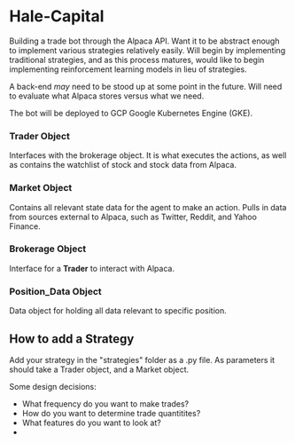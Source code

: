 # Hale-Capital
Building a trade bot through the Alpaca API. Want it to be abstract enough to implement
various strategies relatively easily. Will begin by implementing traditional strategies,
and as this process matures, would like to begin implementing reinforcement learning
models in lieu of strategies.

A back-end *may* need to be stood up at some point in the future. Will need to evaluate
what Alpaca stores versus what we need.

The bot will be deployed to GCP Google Kubernetes Engine (GKE).




### Trader Object
Interfaces with the brokerage object. It is what executes the actions, as
well as contains the watchlist of stock and stock data from Alpaca.

### Market Object
Contains all relevant state data for the agent to make an action. Pulls in data
from sources external to Alpaca, such as Twitter, Reddit, and Yahoo Finance.

### Brokerage Object
Interface for a **Trader** to interact with Alpaca.

### Position_Data Object
Data object for holding all data relevant to specific position.

## How to add a Strategy
Add your strategy in the "strategies" folder as a .py file. As parameters
it should take a Trader object, and a Market object.

Some design decisions:
- What frequency do you want to make trades?
- How do you want to determine trade quantitites?
- What features do you want to look at?
- 
